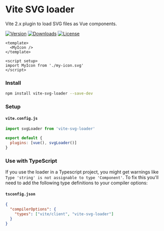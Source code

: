 # Vite SVG loader
Vite 2.x plugin to load SVG files as Vue components.

<a href="https://www.npmjs.com/package/vite-svg-loader" target="_blank"><img src="https://img.shields.io/npm/v/vite-svg-loader?style=flat-square" alt="Version"></a>
<a href="https://www.npmjs.com/package/vite-svg-loader" target="_blank"><img src="https://img.shields.io/npm/dw/vite-svg-loader?style=flat-square" alt="Downloads"></a>
<a href="https://www.npmjs.com/package/vite-svg-loader" target="_blank"><img src="https://img.shields.io/npm/l/vite-svg-loader?style=flat-square" alt="License"></a>

```vue
<template>
  <MyIcon />
</template>

<script setup>
import MyIcon from './my-icon.svg'
</script>
```

### Install
```bash
npm install vite-svg-loader --save-dev
```

### Setup

#### `vite.config.js`
```js
import svgLoader from 'vite-svg-loader'

export default {
  plugins: [vue(), svgLoader()]
}
```

### Use with TypeScript
If you use the loader in a Typescript project, you might get warnings like `Type 'string' is not assignable to type 'Component'`.
To fix this you'll need to add the following type definitions to your compiler options:

#### `tsconfig.json`
```json
{
  "compilerOptions": {
    "types": ["vite/client", "vite-svg-loader"]
  }
}
```
